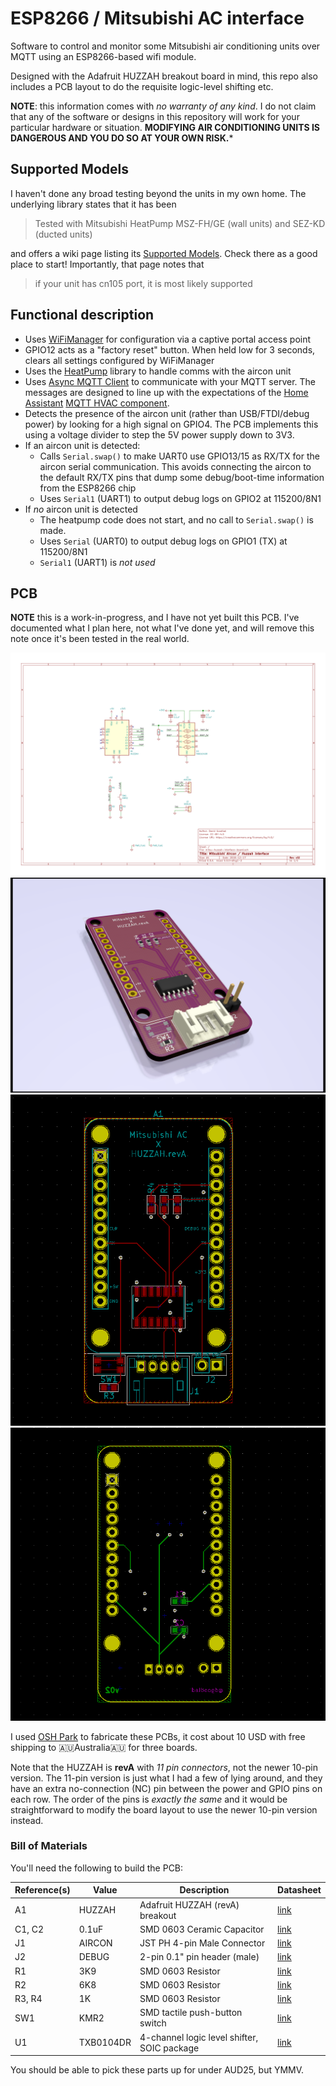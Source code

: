 # ESP8266 / Mitsubishi AC interface

Software to control and monitor some Mitsubishi air conditioning units over MQTT
using an ESP8266-based wifi module.

Designed with the Adafruit HUZZAH breakout board in mind, this repo also
includes a PCB layout to do the requisite logic-level shifting etc.

**NOTE**: this information comes with _no warranty of any kind_. I do not claim
that any of the software or designs in this repository will work for your
particular hardware or situation. **MODIFYING AIR CONDITIONING UNITS IS
DANGEROUS AND YOU DO SO AT YOUR OWN RISK.***

## Supported Models

I haven't done any broad testing beyond the units in my own home. The underlying
library states that it has been

> Tested with Mitsubishi HeatPump MSZ-FH/GE (wall units) and SEZ-KD (ducted
> units)

and offers a wiki page listing its [Supported
Models](https://github.com/SwiCago/HeatPump/wiki/Supported-models). Check there
as a good place to start! Importantly, that page notes that

> if your unit has cn105 port, it is most likely supported

## Functional description

* Uses [WiFiManager](https://github.com/tzapu/WiFiManager/tree/development) for
  configuration via a captive portal access point
* GPIO12 acts as a "factory reset" button. When held low for 3 seconds, clears
  all settings configured by WiFiManager
* Uses the [HeatPump](https://github.com/SwiCago/HeatPump) library to handle
  comms with the aircon unit
* Uses [Async MQTT Client](https://github.com/marvinroger/async-mqtt-client) to
  communicate with your MQTT server. The messages are designed to line up with
  the expectations of the [Home Assistant](https://www.home-assistant.io/) [MQTT
  HVAC component](https://www.home-assistant.io/components/climate.mqtt/).
* Detects the presence of the aircon unit (rather than USB/FTDI/debug power) by
  looking for a high signal on GPIO4. The PCB implements this using a voltage
  divider to step the 5V power supply down to 3V3.
* If an aircon unit is detected:
    * Calls `Serial.swap()` to make UART0 use GPIO13/15 as RX/TX for the aircon
      serial communication. This avoids connecting the aircon to the default
      RX/TX pins that dump some debug/boot-time information from the ESP8266
      chip
    * Uses `Serial1` (UART1) to output debug logs on GPIO2 at 115200/8N1
* If _no_ aircon unit is detected
    * The heatpump code does not start, and no call to `Serial.swap()` is made.
    * Uses `Serial` (UART0) to output debug logs on GPIO1 (TX) at 115200/8N1
    * `Serial1` (UART1) is *not used*

## PCB

**NOTE** this is a work-in-progress, and I have not yet built this PCB. I've
documented what I plan here, not what I've done yet, and will remove this note
once it's been tested in the real world.

![PCB Schematic](docs/images/pcb-schematic.svg)
![PCB 3D Render](docs/images/pcb-render.png?raw=true)
![PCB Layout (top-side)](docs/images/pcb-layout-top.png?raw=true)
![PCB Layout (bottom-side)](docs/images/pcb-layout-bottom.png?raw=true)

I used [OSH Park](https://oshpark.com/) to fabricate these PCBs, it cost about
10 USD with free shipping to 🇦🇺Australia🇦🇺 for three boards.

Note that the HUZZAH is **revA** with _11 pin connectors_, not the newer 10-pin
version. The 11-pin version is just what I had a few of lying around, and they
have an extra no-connection (NC) pin between the power and GPIO pins on each
row. The order of the pins is _exactly the same_ and it would be straightforward
to modify the board layout to use the newer 10-pin version instead.

### Bill of Materials

You'll need the following to build the PCB:

| Reference(s) | Value     | Description                                 | Datasheet                                                           |
| ------------ | -----     | -----------                                 | ---------                                                           |
| A1           | HUZZAH    | Adafruit HUZZAH (revA) breakout             | [link](https://learn.adafruit.com/adafruit-huzzah-esp8266-breakout) |
| C1, C2       | 0.1uF     | SMD 0603 Ceramic Capacitor                  | [link]()                                                            |
| J1           | AIRCON    | JST PH 4-pin Male Connector                 | [link](http://www.jst-mfg.com/product/pdf/eng/ePH.pdf)              |
| J2           | DEBUG     | 2-pin 0.1" pin header (male)                | [link]()                                                            |
| R1           | 3K9       | SMD 0603 Resistor                           | [link]()                                                            |
| R2           | 6K8       | SMD 0603 Resistor                           | [link]()                                                            |
| R3, R4       | 1K        | SMD 0603 Resistor                           | [link]()                                                            |
| SW1          | KMR2      | SMD tactile push-button switch              | [link](https://www.ckswitches.com/media/1479/kmr2.pdf)              |
| U1           | TXB0104DR | 4-channel logic level shifter, SOIC package | [link](http://www.ti.com/lit/ds/symlink/txb0104.pdf)                |

You should be able to pick these parts up for under AUD25, but YMMV.
